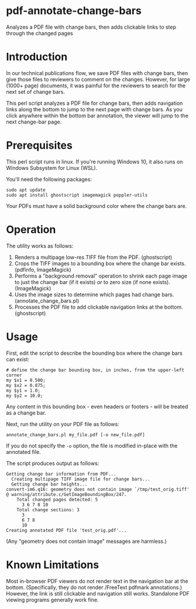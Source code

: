 # pdf-annotate-change-bars
Analyzes a PDF file with change bars, then adds clickable links to step through the changed pages

# Introduction
In our technical publications flow, we save PDF files with change bars, then give those files to reviewers to comment on the changes. However, for large (1000+ page) documents, it was painful for the reviewers to search for the next set of change bars.

This perl script analyzes a PDF file for change bars, then adds navigation links along the bottom to jump to the next page with change bars. As you click anywhere within the bottom bar annotation, the viewer will jump to the next change-bar page.

# Prerequisites

This perl script runs in linux. If you're running Windows 10, it also runs on Windows Subsystem for Linux (WSL).

You'll need the following packages:

    sudo apt update
    sudo apt install ghostscript imagemagick poppler-utils

Your PDFs must have a solid background color where the change bars are.

# Operation

The utility works as follows:

1. Renders a multipage low-res TIFF file from the PDF. (ghostscript)
2. Crops the TIFF images to a bounding box where the change bar exists. (pdfinfo, ImageMagick)
3. Performs a "background removal" operation to shrink each page image to just the change bar (if it exists) *or* to zero size (if none exists). (ImageMagick)
4. Uses the image sizes to determine which pages had change bars. (annotate_change_bars.pl)
5. Processes the PDF file to add clickable navigation links at the bottom. (ghostscript)

# Usage

First, edit the script to describe the bounding box where the change bars can exist:

    # define the change bar bounding box, in inches, from the upper-left corner
    my $x1 = 0.500;
    my $x2 = 0.875;
    my $y1 = 1.0;
    my $y2 = 10.0;

Any content in this bounding box - even headers or footers - will be treated as a change bar.

Next, run the utility on your PDF file as follows:

    annotate_change_bars.pl my_file.pdf [-o new_file.pdf]

If you do not specify the `-o` option, the file is modified in-place with the annotated file.

The script produces output as follows:

    Getting change bar information from PDF...
      Creating multipage TIFF image file for change bars...
      Getting change bar heights...
    convert-im6.q16: geometry does not contain image `/tmp/test_orig.tiff' @ warning/attribute.c/GetImageBoundingBox/247.
        Total changed pages detected: 5
          3 6 7 8 10
        Total change sections: 3
          3
          6 7 8
          10
    Creating annotated PDF file 'test_orig.pdf'...

(Any "geometry does not contain image" messages are harmless.)

# Known Limitations

Most in-browser PDF viewers do not render text in the navigation bar at the bottom. (Specifically, they do not render /FreeText pdfmark annotations.) However, the link is still clickable and navigation still works. Standalone PDF viewing programs generally work fine.
